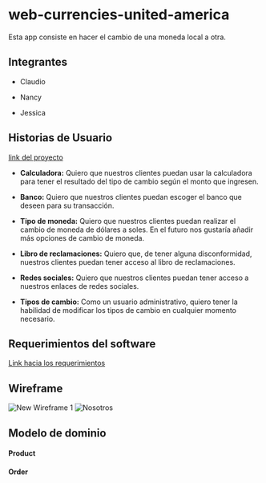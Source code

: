 # web-currencies-united-america

Esta app consiste en hacer el cambio de una moneda local a otra.

## Integrantes

- Claudio

- Nancy

- Jessica

## Historias de Usuario

[link del proyecto](https://github.com/orgs/currencies-united-america/projects/1)

- **Calculadora:** Quiero que nuestros clientes puedan usar la calculadora para tener el resultado del tipo de cambio según el monto que ingresen.

- **Banco:** Quiero que nuestros clientes puedan escoger el banco que deseen para su transacción.

- **Tipo de moneda:** Quiero que nuestros clientes puedan realizar el cambio de moneda de dólares a soles. En el futuro nos gustaría añadir más opciones de cambio de moneda.

- **Libro de reclamaciones:** Quiero que, de tener alguna disconformidad, nuestros clientes puedan tener acceso al libro de reclamaciones.

- **Redes sociales:** Quiero que nuestros clientes puedan tener acceso a nuestros enlaces de redes sociales.

- **Tipos de cambio:** Como un usuario administrativo, quiero tener la habilidad de modificar los tipos de cambio en cualquier momento necesario.

## Requerimientos del software

[Link hacia los requerimientos](requirements.md)

## Wireframe
![New Wireframe 1](https://github.com/user-attachments/assets/2d037060-b108-458c-a16d-865b096a9d22)
![Nosotros](https://github.com/user-attachments/assets/50dce79f-3ed0-42b0-8704-25afd3caf2b5)

    
## Modelo de dominio

#### Product

#### Order
